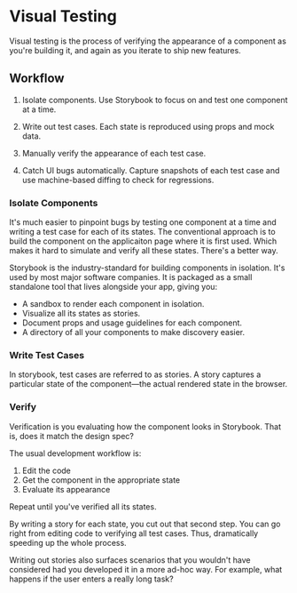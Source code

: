# Visual Testing

Visual testing is the process of verifying the appearance of a component as you're building it, and again as you iterate to ship new features.

## Workflow

1. Isolate components. Use Storybook to focus on and test one component at a time.

2. Write out test cases. Each state is reproduced using props and mock data.

3. Manually verify the appearance of each test case.

4. Catch UI bugs automatically. Capture snapshots of each test case and use machine-based diffing to check for regressions.

### Isolate Components

It's much easier to pinpoint bugs by testing one component at a time and writing a test case for each of its states. The conventional approach is to build the component on the applicaiton page where it is first used. Which makes it hard to simulate and verify all these states. There's a better way.

Storybook is the industry-standard for building components in isolation. It's used by most major software companies. It is packaged as a small standalone tool that lives alongside your app, giving you:

- A sandbox to render each component in isolation.
- Visualize all its states as stories.
- Document props and usage guidelines for each component.
- A directory of all your components to make discovery easier.

### Write Test Cases

In storybook, test cases are referred to as stories. A story captures a particular state of the component—the actual rendered state in the browser.

### Verify

Verification is you evaluating how the component looks in Storybook.
That is, does it match the design spec?

The usual development workflow is:

1. Edit the code
2. Get the component in the appropriate state
3. Evaluate its appearance

Repeat until you've verified all its states.

By writing a story for each state, you cut out that second step. You can go right from editing code to verifying all test cases. Thus, dramatically speeding up the whole process.

Writing out stories also surfaces scenarios that you wouldn't have considered had you developed it in a more ad-hoc way. For example, what happens if the user enters a really long task?

